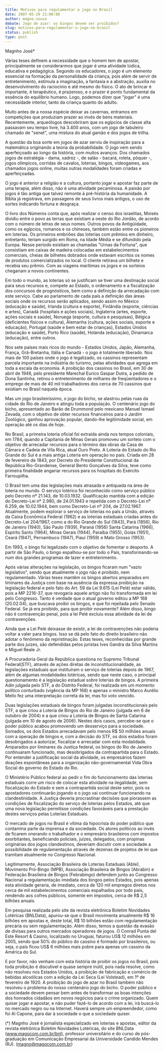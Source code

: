 ```yaml
---
title: Motivos para regulamentar o jogo no Brasil
date: 2007-05-29 21:00:00
author: magno.sousa
debate: Jogo de azar: os bingos devem ser proibidos?
slug: motivos-para-regulamentar-o-jogo-no-brasil
status: publish 
type: post
---
```


  

Magnho José\*  

Várias teses definem a necessidade que o homem tem de apostar, principalmente se considerarmos que jogar é uma atividade lúdica, educativa e pedagógica. Segundo os educadores, o jogo é um elemento essencial na formação da personalidade da criança, pois além de servir de entretenimento, estimula a imaginação, a fantasia e a abstração, auxilia no desenvolvimento do raciocínio e até mesmo do físico. O ato de brincar é importante, é terapêutico, é prazeroso, e o prazer é ponto fundamental da essência do equilíbrio humano. Logo, podemos dizer que "jogar" é uma necessidade interior, tanto da criança quanto do adulto.   

  

Muito antes de a nossa espécie deixar as cavernas, entramos em competições que produziam prazer ao invés de bens materiais. Recentemente, arqueólogos descobriram que os egípcios de classe alta passavam seu tempo livre, há 3.400 anos, com um jogo de tabuleiro chamado de "senet", uma mistura do atual gamão e dos jogos de trilha.   

  

A questão da boa sorte em jogos de azar serviu de inspiração para a matemática originando a teoria da probabilidade. O jogo vem sendo aperfeiçoado ao longo da história, com muitos avanços. Dos chamados jogos de estratégia - dama, xadrez -, de salão - bacará, roleta, pôquer -, jogos olímpicos, corridas de cavalos, loterias, bingos, videogames, aos chamados jogos online, muitas outras modalidades foram criadas e aperfeiçoadas.  

  

O jogo é anterior a religião e a cultura, portanto jogar e apostar faz parte de uma terapia, além disso, não é uma atividade pecaminosa. A paixão por jogos é tão antiga que talvez remonte à pré-história da humanidade. A Bíblia já registrava, em passagens de seus livros mais antigos, o uso de sortes indicando fortuna e desgraça.  

  

O livro dos Números conta que, após realizar o censo dos israelitas, Moisés dividiu entre o povo as terras que existiam a oeste do Rio Jordão, de acordo com o número de letras de seus nomes. Outros povos da Antigüidade, como os egípcios, romanos e os chineses, também estão entre os pioneiros em loterias. Os primeiros embriões das loterias com prêmios em dinheiro, entretanto, teriam surgido em Roma, na Idade Média e se difundido pela Europa. Nesse período existiam as chamadas "Urnas da Fortuna", que consistiam em caixas de madeira colocadas em estabelecimentos comerciais, cheias de bilhetes dobrados onde estavam escritos os nomes de produtos comercializados no local. O cliente retirava um bilhete e recebia seu prêmio. Com as viagens marítimas os jogos e os sorteios chegariam a novos continentes.  

  

Em todo o mundo, as loterias só se justificam se tiver uma destinação social para seus recursos e, compete ao Estado, o ordenamento e a fiscalização dos concursos de prognósticos, bem como a definição da arrecadação com este serviço. Cabe ao parlamento de cada país a definição das áreas sociais onde os recursos serão aplicados, sendo assim no México (educação e saúde), Irlanda (cultura e esporte), Finlândia (esporte, ciências e artes), Canadá (hospitais e ações sociais), Inglaterra (artes, esporte, ações sociais e saúde), Noruega (esporte, cultura e pesquisas), Bélgica (deficientes físicos e cultura), Alemanha (cultura, ações sociais, esporte e educação), Portugal (saúde e bem estar de crianças), Estados Unidos (educação e saúde), Porto Rico (saúde), Holanda (educação), Dinamarca (educação), entre outros.  

  

Nos sete países mais ricos do mundo - Estados Unidos, Japão, Alemanha, França, Grã-Bretanha, Itália e Canadá - o jogo é totalmente liberado. Nos mais de 100 países onde o jogo é legalizado, os cassinos representam parcela importante na indústria do turismo, pelas atividades que agrega em toda a escala da economia. A proibição dos cassinos no Brasil, em 30 de abril de 1946, pelo presidente Marechal Eurico Gaspar Dutra, a pedido de Dona Santinha, retirou o entretenimento de milhares de freqüentadores e o emprego de mais de 40 mil trabalhadores dos cerca de 70 cassinos que existiam no Brasil naquela época.  

  

Mas um jogo brasileiríssimo, o jogo do bicho, se alastrou pelas ruas da cidade do Rio de Janeiro e atingiu toda a população. O centenário jogo do bicho, apresentado ao Barão de Drummond pelo mexicano Manuel Ismael Zevada, com o objetivo de obter recursos financeiros para o Jardim Zoológico, ganhou aprovação popular, dando-lhe legitimidade social, em operação até os dias de hoje.  

  

No Brasil, a primeira loteria oficial foi extraída ainda nos tempos coloniais, em 1784, quando a Capitania de Minas Gerais promoveu um sorteio com o objetivo de arrecadar recursos para o término das obras da Casa de Câmara e Cadeia de Vila Rica, atual Ouro Preto. A Loteria do Estado do Rio Grande do Sul é a mais antiga Loteria em operação no país. Criada em 28 de fevereiro de 1843, por Decreto do Presidente Constitucional da República Rio-Grandense, General Bento Gonçalves da Silva, teve como primeira finalidade angariar recursos para os hospitais do Exército Farroupilha.  

  

O Brasil tem uma das legislações mais atrasada e antiquada na área de loteria no mundo. O serviço lotérico foi reconhecido como serviço público pelo Decreto nº 21.143, de 10.03.1932. Qualificação mantida com a edição do Decreto-Lei nº 2.980, de 24.01.1943 e repetida com o Decreto-Lei nº 6.259, de 10.02.1944, bem como Decreto-Lei nº 204, de 27.02.1967. Atualmente, podem explorar o serviço de loterias no país a União, através da Caixa Econômica Federal (1962) e as loterias estaduais criadas antes do Decreto-Lei 204/1967, como a do Rio Grande do Sul (1843), Pará (1856), Rio de Janeiro (1940), São Paulo (1939), Paraná (1956) Santa Catarina (1966), Espírito Santo (1964), Minas Gerais (1944), Paraíba (1955), Goiás (1951), Ceará (1947), Pernambuco (1947), Piauí (1959) e Mato Grosso (1953).  

  

Em 1993, o bingo foi legalizado com o objetivo de fomentar o desporto. A partir de São Paulo, o bingo espalhou-se por todo o País, transformando-se num dos grandes programas de lazer e entretenimento.   

  

Após várias alterações na legislação, os bingos ficaram num "vazio legislativo", sendo que atualmente o jogo não é proibido, nem regulamentado. Várias teses mantêm os bingos abertos amparados em liminares da Justiça com base na ausência da expressa proibição na legislação federal e pelo fato do Art. 59 da Lei 9.615 (Lei Pelé) estar válido, pois a MP 2216-37, que revogaria aquele artigo não foi transformada em lei pelo Congresso. Tanto é verdade que o atual governo editou a MP 168 (20.02.04), que buscava proibir os bingos, e que foi rejeitada pelo Senado Federal. Se já era proibido, para que proibir novamente? Além disso, bingo não é contravenção penal, pois a lei Pelé excluiu essa atividade da lei de contravenções.   

  

Ainda que a Lei Pelé deixasse de existir, a lei de contravenções não poderia voltar a valer para bingos. Isso se dá pelo fato do direito brasileiro não adotar o fenômeno da repristinação. Estas teses, reconhecidas por grande parte dos juizes, são defendidas pelos juristas Ives Gandra da Silva Martins e Miguel Reale Jr.  

  

A Procuradoria Geral da República questiona no Supremo Tribunal Federal(STF), através de ações diretas de inconstitucionalidade, as legislações estaduais que instituíram o serviço de loterias depois de 1967, além de algumas modalidades lotéricas, sendo que neste caso, o principal questionamento é a legislação estadual sobre loterias de bingos. A primeira Adin julgada pelo STF, a do Distrito Federal, foi realizada em um momento político conturbado (vigência da MP 168) e apenas o ministro Marco Aurélio Mello fez uma interpretação correta da lei, mas foi voto vencido.  

  

Duas legislações estaduais de bingos foram julgadas inconstitucionais pelo STF, a que criou a Loteria de Bingos do Rio de Janeiro (julgada em 6 de outubro de 2004) e a que criou a Loteria de Bingos de Santa Catarina (julgada em 10 de agosto de 2006). Nestes dois casos, percebe-se que o poder público acabou promovendo um desserviço para a sociedade. Somados, os dois Estados arrecadavam pelo menos R$ 50 milhões anuais com a operação de bingos e, com a decisão do STF, os dois estados foram desobrigados a autorizar, fiscalizar e arrecadar com esta modalidade. Amparados por liminares da Justiça federal, os bingos do Rio de Janeiro continuaram funcionado, mas desobrigados da contrapartida para o Estado. Por entender a justificação social da atividade, os empresários fazem doações espontâneas para a organização não-governamental Vida Obra Social do governo do Estado do Rio.  

  

O Ministério Público federal ao pedir o fim do funcionamento das loterias estaduais corre um risco de colocar esta atividade na ilegalidade, sem fiscalização do Estado e sem a contrapartida social deste setor, pois os apostadores continuarão jogando e o jogo vai continuar funcionando na clandestinidade. A Justiça deveria procrastinar decisões que piorassem as condições de fiscalização do serviço de loterias pelos Estados, até que uma nova legislação permitisse condições favoráveis para a prestação destes serviços pelas Loterias Estaduais.  

  

O mercado de jogos no Brasil é vítima da hipocrisia do poder público que contamina parte da imprensa e da sociedade. Os atores políticos ao invés de ficarem onerando o trabalhador e o empresário brasileiros com impostos exorbitantes, beneficiando policiais, juízes, delegados, com propinas originárias dos jogos clandestinos, deveriam discutir com a sociedade a possibilidade de regulamentação através de dezenas de projetos de lei que tramitam atualmente no Congresso Nacional.  

  

Legitimamente, Associação Brasileira de Loterias Estaduais (Able), Movimento Pró-Bingo (MPB), Associação Brasileira de Bingos (Abrabin) e Federação Brasileira de Bingos (Febrabingo) defendem junto ao Congresso Nacional a regulamentação imediata dos bingos pelos Estados, pois apenas esta atividade geraria, de imediato, cerca de 120 mil empregos diretos nos cerca de mil estabelecimentos comerciais espalhados por todo país, rendendo aos cofres públicos, somente em impostos, cerca de R$ 2,5 bilhões anuais.  

  

Em pesquisa realizada pelo site da revista eletrônica Boletim Novidades Lotéricas (BNLData), apurou-se que o Brasil movimenta anualmente R$ 16 bilhões em apostas e, deste total, R$ 10 bilhões estão com regulamentação precária ou sem regulamentação. Além disso, temos a questão da evasão de divisas para outros mercados operadores de jogos. O Conrad Punta del Este Resort & Casino, localizado no Uruguai, faturou US$ 12 milhões em 2005, sendo que 50% do público do cassino é formado por brasileiros, ou seja, o país ficou US$ 6 milhões mais pobre para apenas um cassino da América do Sul.   

  

E por favor, não venham com esta história de proibir os jogos no Brasil, pois toda proibição é discutível e quase sempre inútil, pois nada resolve, como não resolveu nos Estados Unidos, a proibição de fabricação e comércio de bebidas alcoólicas com a edição da Lei Seca (Lei Volstead), em 1º de fevereiro de 1920. A proibição do jogo de azar no Brasil também não resolveu o problema do nosso centenário jogo do bicho. O poder público e a sociedade devem pensar bem antes de transformar as boas intenções dos honrados cidadãos em novos negócios para o crime organizado. Quem quiser jogar e apostar, e não puder fazê-lo de acordo com a lei, irá buscá-lo no mercado negro ou na Internet. Haverá sempre um empreendedor, como foi Al Capone, para dar à sociedade o que a sociedade quiser.  

  

(\*) Magnho José é jornalista especializado em loterias e apostas, editor da revista eletrônica Boletim Novidades Lotéricas, do site BNLData (www.magocom.com.br/bnl), professor universitário e do curso de pós-graduação em Comunicação Empresarial da Universidade Candido Mendes (RJ). (magno@magocom.com.br)
